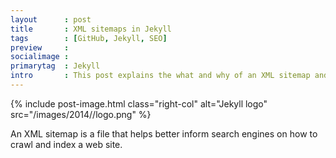 ```yaml
---
layout      : post
title       : XML sitemaps in Jekyll
tags        : [GitHub, Jekyll, SEO]
preview     : 
socialimage : 
primarytag  : Jekyll
intro       : This post explains the what and why of an XML sitemap and shows how to implement one in <a href="http://jekyllrb.com/">Jekyll's</a> Liquid templating engine.
---
```


{% include post-image.html class="right-col" alt="Jekyll logo" src="/images/2014//logo.png" %}

An XML sitemap is a file that helps better inform search engines on how to crawl and index a web site.
